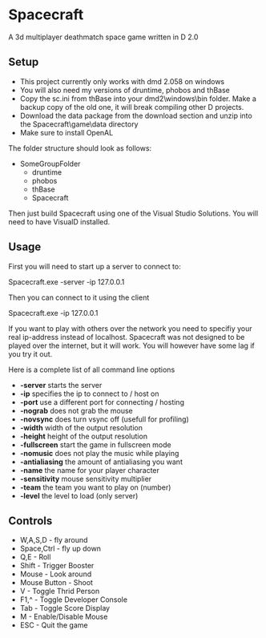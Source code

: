 Spacecraft
==========

A 3d multiplayer deathmatch space game written in D 2.0

Setup
-----

 * This project currently only works with dmd 2.058 on windows
 * You will also need my versions of druntime, phobos and thBase
 * Copy the sc.ini from thBase into your dmd2\windows\bin folder. Make a backup copy of the old one, it will break compiling other D projects.
 * Download the data package from the download section and unzip into the Spacecraft\game\data directory
 * Make sure to install OpenAL

The folder structure should look as follows:

 * SomeGroupFolder
	* druntime
	* phobos
	* thBase
	* Spacecraft
	
Then just build Spacecraft using one of the Visual Studio Solutions. You will need to have VisualD installed.

Usage
-----

First you will need to start up a server to connect to:

Spacecraft.exe -server -ip 127.0.0.1

Then you can connect to it using the client

Spacecraft.exe -ip 127.0.0.1

If you want to play with others over the network you need to specifiy your real ip-address instead of localhost. Spacecraft was not designed to be played over
the internet, but it will work. You will however have some lag if you try it out.

Here is a complete list of all command line options

 * **-server** starts the server
 * **-ip** specifies the ip to connect to / host on
 * **-port** use a different port for connecting / hosting
 * **-nograb** does not grab the mouse
 * **-novsync** does turn vsync off (usefull for profiling)
 * **-width** width of the output resolution
 * **-height** height of the output resolution
 * **-fullscreen** start the game in fullscreen mode
 * **-nomusic** does not play the music while playing
 * **-antialiasing** the amount of antialiasing you want
 * **-name** the name for your player character
 * **-sensitivity** mouse sensitivity multiplier
 * **-team** the team you want to play on (number)
 * **-level** the level to load (only server)
 
Controls
--------

 * W,A,S,D      - fly around
 * Space,Ctrl   - fly up down
 * Q,E          - Roll
 * Shift        - Trigger Booster
 * Mouse        - Look around
 * Mouse Button - Shoot
 * V            - Toggle Thrid Person
 * F1,^         - Toggle Developer Console
 * Tab          - Toggle Score Display
 * M            - Enable/Disable Mouse
 * ESC          - Quit the game